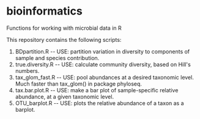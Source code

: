 # bioinformatics
Functions for working with microbial data in R

This repository contains the following scripts:
1. BDpartition.R    -- USE: partition variation in diversity to components of sample and species contribution.
2. true.diversity.R -- USE: calculate community diversity, based on Hill's numbers.
3. tax_glom_fast.R  -- USE: pool abundances at a desired taxonomic level. Much faster than tax_glom() in package phyloseq.
4. tax.bar.plot.R   -- USE: make a bar plot of sample-specific relative abundance, at a given taxonomic level.
5. OTU_barplot.R    -- USE: plots the relative abundance of a taxon as a barplot.
